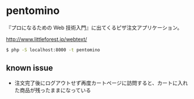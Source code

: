 # pentomino

『プロになるための Web 技術入門』に出てくるピザ注文アプリケーション。

http://www.littleforest.jp/webtext/

```sh
$ php -S localhost:8000 -t pentomino
```

## known issue

- 注文完了後にログアウトせず再度カートページに訪問すると、カートに入れた商品が残ったままになっている
